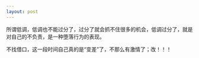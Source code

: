 ```yaml
---
layout: post
---
```


所谓低调，低调也不能过分了，过分了就会抓不住很多的机会，低调过分了，就是对自己的不负责，是一种堕落行为的表现。  

不找借口，这一段时间自己真的是“变差”了，不那么有激情了；改！！！
